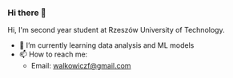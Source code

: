 ### Hi there 👋

Hi, I'm second year student at Rzeszów University of Technology.
- 🌱 I’m currently learning data analysis and ML models
- 📫 How to reach me: 
  - Email: walkowiczf@gmail.com

